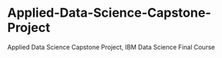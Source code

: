 # Applied-Data-Science-Capstone-Project
Applied Data Science Capstone Project, IBM Data Science Final Course

